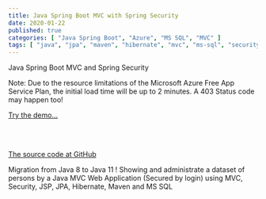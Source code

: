 ```yaml
---
title: Java Spring Boot MVC with Spring Security
date: 2020-01-22
published: true
categories: [ "Java Spring Boot", "Azure", "MS SQL", "MVC" ]
tags: [ "java", "jpa", "maven", "hibernate", "mvc", "ms-sql", "security", "azure", "mvc" ]
---
```


Java Spring Boot MVC and Spring Security

<p>Note: Due to the resource limitations of the Microsoft Azure Free App Service Plan, the initial load time will be up to 2 minutes. A 403 Status code may happen too!</p>

<a href="https://pso-mvc-secure.azurewebsites.net" target="_blank" title="Java Spring Boot Security">Try the demo...</a>
 
<br /><br />

<a href="https://github.com/persteenolsen/springboot-mvc-security" target="_blank">The source code at GitHub</a>

Migration from Java 8 to Java 11 ! Showing and administrate a dataset of persons by a Java MVC Web Application (Secured by login) using MVC, Security, JSP, JPA, Hibernate, Maven and MS SQL





